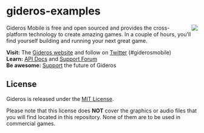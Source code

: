 # gideros-examples

<img src="http://giderosmobile.com/images/github/jump.jpg" align="right">

Gideros Mobile is free and open sourced and provides the cross-platform technology to create amazing games. In a couple of hours, you’ll find yourself building and running your next great game.


**Visit:** The [Gideros website][gideros] and follow on [Twitter][twitter] (#giderosmobile)<br />
**Learn:** [API Docs][learn] and [Support Forum][forum]<br />
**Be awesome:** [Support][support] the future of Gideros<br />


## License

Gideros is released under the [MIT License](http://opensource.org/licenses/MIT).

Please note that this license does **NOT** cover the graphics or audio files that you will find located in this repository. None of them are to be used in commercial games.


[gideros]: http://giderosmobile.com
[twitter]: https://twitter.com/GiderosMobile
[learn]: https://wiki.giderosmobile.com/index.php/Welcome!
[forum]: http://forum.giderosmobile.com/
[repository]: https://github.com/gideros/gideros
[issues]: https://github.com/gideros/gideros/issues
[support]: http://giderosmobile.com/donate&download
